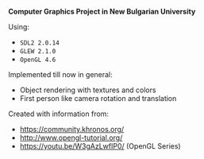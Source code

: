 **Computer Graphics Project in New Bulgarian University**

Using:
 - `SDL2 2.0.14`
 - `GLEW 2.1.0`
 - `OpenGL 4.6`

Implemented till now in general:
 - Object rendering with textures and colors
 - First person like camera rotation and translation

Created with information from: 
 - https://community.khronos.org/
 - http://www.opengl-tutorial.org/
 - https://youtu.be/W3gAzLwfIP0/ (OpenGL Series)
